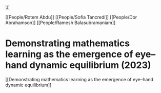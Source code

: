 [🇿](zotero://select/library/items/3AGNYU65)

[[People/Rotem Abdu]] [[People/Sofia Tancredi]] [[People/Dor Abrahamson]] [[People/Ramesh Balasubramaniam]] 
# Demonstrating mathematics learning as the emergence of eye–hand dynamic equilibrium (2023)

[[Demonstrating mathematics learning as the emergence of eye–hand dynamic equilibrium]]